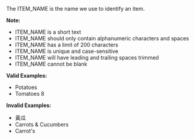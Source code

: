 <!-- markdownlint-disable-file first-line-h1 -->
The ITEM_NAME is the name we use to identify an item.

**Note:**
- ITEM_NAME is a short text
- ITEM_NAME should only contain alphanumeric characters and spaces
- ITEM_NAME has a limit of 200 characters
- ITEM_NAME is unique and case-sensitive
- ITEM_NAME will have leading and trailing spaces trimmed
- ITEM_NAME cannot be blank

**Valid Examples:**
- Potatoes
- Tomatoes 8 

**Invalid Examples:**
- 黃瓜
- Carrots & Cucumbers
- Carrot's
